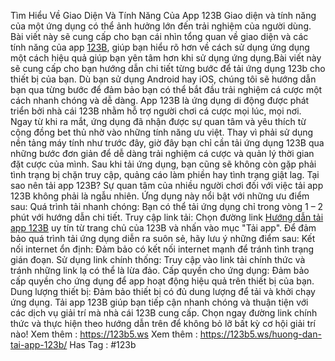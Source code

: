 Tìm Hiểu Về Giao Diện Và Tính Năng Của App 123B
Giao diện và tính năng của một ứng dụng có thể ảnh hưởng lớn đến trải nghiệm của người dùng. Bài viết này sẽ cung cấp cho bạn cái nhìn tổng quan về giao diện và các tính năng của app [123B](https://123b5.ws), giúp bạn hiểu rõ hơn về cách sử dụng ứng dụng một cách hiệu quả giúp bạn yên tâm hơn khi sử dụng ứng dụng.Bài viết này sẽ cung cấp cho bạn hướng dẫn chi tiết từng bước để tải ứng dụng 123b cho thiết bị của bạn. Dù bạn sử dụng Android hay iOS, chúng tôi sẽ hướng dẫn bạn qua từng bước để đảm bảo bạn có thể bắt đầu trải nghiệm cá cược một cách nhanh chóng và dễ dàng.
App 123B là ứng dụng di động được phát triển bởi nhà cái 123B nhằm hỗ trợ người chơi cá cược mọi lúc, mọi nơi. Ngay từ khi ra mắt, ứng dụng đã nhận được sự quan tâm và yêu thích từ cộng đồng bet thủ nhờ vào những tính năng ưu việt.
Thay vì phải sử dụng nền tảng máy tính như trước đây, giờ đây bạn chỉ cần tải ứng dụng 123B qua những bước đơn giản để dễ dàng trải nghiệm cá cược và quản lý thời gian đặt cược của mình. Sau khi tải ứng dụng, bạn cũng sẽ không còn gặp phải tình trạng bị chặn truy cập, quảng cáo làm phiền hay tình trạng giật lag.
Tại sao nên tải app 123B?
Sự quan tâm của nhiều người chơi đối với việc tải app 123B không phải là ngẫu nhiên. Ứng dụng này nổi bật với những ưu điểm sau:
Quá trình tải nhanh chóng: Bạn có thể tải ứng dụng chỉ trong vòng 1 – 2 phút với hướng dẫn chi tiết.
Truy cập link tải: Chọn đường link [Hướng dẫn tải app 123B](https://123b5.ws/huong-dan-tai-app-123b/) uy tín từ trang chủ của 123B và nhấn vào mục "Tải app".
Để đảm bảo quá trình tải ứng dụng diễn ra suôn sẻ, hãy lưu ý những điểm sau:
Kết nối internet ổn định: Đảm bảo có kết nối internet mạnh để tránh tình trạng gián đoạn.
Sử dụng link chính thống: Truy cập vào link tải chính thức và tránh những link lạ có thể là lừa đảo.
Cấp quyền cho ứng dụng: Đảm bảo cấp quyền cho ứng dụng để app hoạt động hiệu quả trên thiết bị của bạn.
Dung lượng thiết bị: Đảm bảo thiết bị có đủ dung lượng để tải và khởi chạy ứng dụng.
Tải app 123B giúp bạn tiếp cận nhanh chóng và thuận tiện với các dịch vụ giải trí mà nhà cái 123B cung cấp. Chọn ngay đường link chính thức và thực hiện theo hướng dẫn trên để không bỏ lỡ bất kỳ cơ hội giải trí nào!
Xem thêm : https://123b5.ws
Xem thêm : https://123b5.ws/huong-dan-tai-app-123b/
Has Tag : #123b
